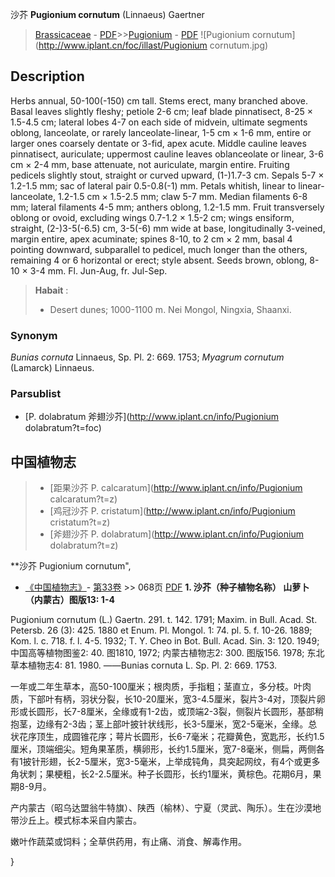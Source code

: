 沙芥 **Pugionium cornutum** (Linnaeus) Gaertner

> [Brassicaceae](http://www.iplant.cn/info/Brassicaceae?t=foc) - [PDF](http://www.iplant.cn/foc/pdf/Brassicaceae.pdf)>>[Pugionium](http://www.iplant.cn/info/Pugionium?t=foc) - [PDF](http://www.iplant.cn/foc/pdf/Pugionium.pdf)
![Pugionium cornutum](http://www.iplant.cn/foc/illast/Pugionium cornutum.jpg)

## Description

Herbs annual, 50-100(-150) cm tall. Stems erect, many branched above. Basal leaves slightly fleshy; petiole 2-6 cm; leaf blade pinnatisect, 8-25 × 1.5-4.5 cm; lateral lobes 4-7 on each side of midvein, ultimate segments oblong, lanceolate, or rarely lanceolate-linear, 1-5 cm × 1-6 mm, entire or larger ones coarsely dentate or 3-fid, apex acute. Middle cauline leaves pinnatisect, auriculate; uppermost cauline leaves oblanceolate or linear, 3-6 cm × 2-4 mm, base attenuate, not auriculate, margin entire. Fruiting pedicels slightly stout, straight or curved upward, (1-)1.7-3 cm. Sepals 5-7 × 1.2-1.5 mm; sac of lateral pair 0.5-0.8(-1) mm. Petals whitish, linear to linear-lanceolate, 1.2-1.5 cm × 1.5-2.5 mm; claw 5-7 mm. Median filaments 6-8 mm; lateral filaments 4-5 mm; anthers oblong, 1.2-1.5 mm. Fruit transversely oblong or ovoid, excluding wings 0.7-1.2 × 1.5-2 cm; wings ensiform, straight, (2-)3-5(-6.5) cm, 3-5(-6) mm wide at base, longitudinally 3-veined, margin entire, apex acuminate; spines 8-10, to 2 cm × 2 mm, basal 4 pointing downward, subparallel to pedicel, much longer than the others, remaining 4 or 6 horizontal or erect; style absent. Seeds brown, oblong, 8-10 × 3-4 mm. Fl. Jun-Aug, fr. Jul-Sep.


> **Habait** : 
>* Desert dunes; 1000-1100 m. Nei Mongol, Ningxia, Shaanxi.

### Synonym
*Bunias cornuta* Linnaeus, Sp. Pl. 2: 669. 1753; *Myagrum cornutum* (Lamarck) Linnaeus.



### Parsublist

* [P.  dolabratum  斧翅沙芥](http://www.iplant.cn/info/Pugionium dolabratum?t=foc)

## 中国植物志

> * [距果沙芥  P.  calcaratum](http://www.iplant.cn/info/Pugionium calcaratum?t=z)
> * [鸡冠沙芥  P.  cristatum](http://www.iplant.cn/info/Pugionium cristatum?t=z)
> * [斧翅沙芥  P.  dolabratum](http://www.iplant.cn/info/Pugionium dolabratum?t=z)


**沙芥 Pugionium cornutum",


* [《中国植物志》](http://www.iplant.cn/frps)- [第33卷](http://www.iplant.cn/frps/vol/33) >> 068页 [PDF](http://www.iplant.cn/frps/pdf/33/068.PDF)
**1. 沙芥（种子植物名称） 山萝卜（内蒙古）图版13: 1-4**

Pugionium cornutum (L.) Gaertn. 291. t. 142. 1791; Maxim. in Bull. Acad. St. Petersb. 26 (3): 425. 1880 et Enum. Pl. Mongol. 1: 74. pl. 5. f. 10-26. 1889; Kom. l. c. 718. f. l. 4-5. 1932; T. Y. Cheo in Bot. Bull. Acad. Sin. 3: 120. 1949; 中国高等植物图鉴2: 40. 图1810, 1972; 内蒙古植物志2: 300. 图版156. 1978; 东北草本植物志4: 81. 1980. ——Bunias cornuta L. Sp. Pl. 2: 669. 1753.

一年或二年生草本，高50-100厘米；根肉质，手指粗；茎直立，多分枝。叶肉质，下部叶有柄，羽状分裂，长10-20厘米，宽3-4.5厘米，裂片3-4对，顶裂片卵形或长圆形，长7-8厘米，全缘或有1-2齿，或顶端2-3裂，侧裂片长圆形，基部稍抱茎，边缘有2-3齿；茎上部叶披针状线形，长3-5厘米，宽2-5毫米，全缘。总状花序顶生，成圆锥花序；萼片长圆形，长6-7毫米；花瓣黄色，宽匙形，长约1.5厘米，顶端细尖。短角果革质，横卵形，长约1.5厘米，宽7-8毫米，侧扁，两侧各有1披针形翅，长2-5厘米，宽3-5毫米，上举成钝角，具突起网纹，有4个或更多角状刺；果梗粗，长2-2.5厘米。种子长圆形，长约1厘米，黄棕色。花期6月，果期8-9月。

产内蒙古（昭乌达盟翁牛特旗）、陕西（榆林）、宁夏（灵武、陶乐）。生在沙漠地带沙丘上。模式标本采自内蒙古。

嫩叶作蔬菜或饲料；全草供药用，有止痛、消食、解毒作用。



}